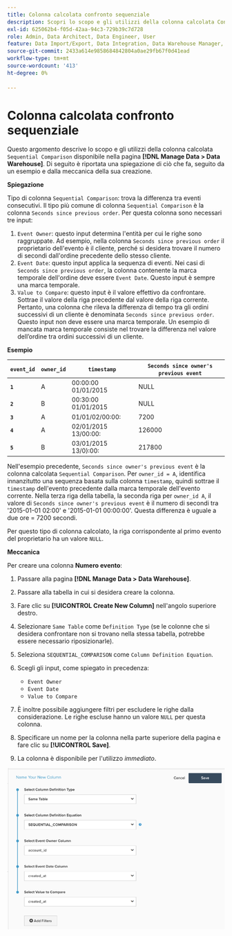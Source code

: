 ```yaml
---
title: Colonna calcolata confronto sequenziale
description: Scopri lo scopo e gli utilizzi della colonna calcolata Confronto sequenziale.
exl-id: 625062b4-f05d-42aa-94c3-729b39c7d728
role: Admin, Data Architect, Data Engineer, User
feature: Data Import/Export, Data Integration, Data Warehouse Manager, Commerce Tables
source-git-commit: 2433a614e9858684842804a0ae29fb67f0d41ead
workflow-type: tm+mt
source-wordcount: '413'
ht-degree: 0%

---
```


# Colonna calcolata confronto sequenziale

Questo argomento descrive lo scopo e gli utilizzi della colonna calcolata `Sequential Comparison` disponibile nella pagina **[!DNL Manage Data > Data Warehouse]**. Di seguito è riportata una spiegazione di ciò che fa, seguito da un esempio e dalla meccanica della sua creazione.

**Spiegazione**

Tipo di colonna `Sequential Comparison`: trova la differenza tra eventi consecutivi. Il tipo più comune di colonna `Sequential Comparison` è la colonna `Seconds since previous order`. Per questa colonna sono necessari tre input:

1. `Event Owner`: questo input determina l&#39;entità per cui le righe sono raggruppate. Ad esempio, nella colonna `Seconds since previous order` il proprietario dell&#39;evento è il cliente, perché si desidera trovare il numero di secondi dall&#39;ordine precedente dello stesso cliente.
1. `Event Date`: questo input applica la sequenza di eventi. Nei casi di `Seconds since previous order`, la colonna contenente la marca temporale dell&#39;ordine deve essere `Event Date`. Questo input è sempre una marca temporale.
1. `Value to Compare`: questo input è il valore effettivo da confrontare. Sottrae il valore della riga precedente dal valore della riga corrente. Pertanto, una colonna che rileva la differenza di tempo tra gli ordini successivi di un cliente è denominata `Seconds since previous order`. Questo input non deve essere una marca temporale. Un esempio di mancata marca temporale consiste nel trovare la differenza nel valore dell’ordine tra ordini successivi di un cliente.

**Esempio**

| **`event_id`** | **`owner_id`** | **`timestamp`** | **`Seconds since owner's previous event`** |
|--- |--- |--- |--- |
| **`1`** | A | 00:00:00 01/01/2015 | NULL |
| **`2`** | B | 00:30:00 01/01/2015 | NULL |
| **`3`** | A | 01/01/02/00:00: | 7200 |
| **`4`** | A | 02/01/2015 13/00:00: | 126000 |
| **`5`** | B | 03/01/2015 13/0&rbrace;:00: | 217800 |

Nell&#39;esempio precedente, `Seconds since owner's previous event` è la colonna calcolata `Sequential Comparison`. Per `owner_id = A`, identifica innanzitutto una sequenza basata sulla colonna `timestamp`, quindi sottrae il `timestamp` dell&#39;evento precedente dalla marca temporale dell&#39;evento corrente. Nella terza riga della tabella, la seconda riga per `owner_id A`, il valore di `Seconds since owner's previous event` è il numero di secondi tra &#39;2015-01-01 02:00&#39; e &#39;2015-01-01 00:00:00&#39;. Questa differenza è uguale a due ore = 7200 secondi.

Per questo tipo di colonna calcolato, la riga corrispondente al primo evento del proprietario ha un valore `NULL`.

**Meccanica**

Per creare una colonna **Numero evento**:

1. Passare alla pagina **[!DNL Manage Data > Data Warehouse]**.

1. Passare alla tabella in cui si desidera creare la colonna.

1. Fare clic su **[!UICONTROL Create New Column]** nell&#39;angolo superiore destro.

1. Selezionare `Same Table` come `Definition Type` (se le colonne che si desidera confrontare non si trovano nella stessa tabella, potrebbe essere necessario riposizionarle).

1. Seleziona `SEQUENTIAL_COMPARISON` come `Column Definition Equation`.

1. Scegli gli input, come spiegato in precedenza:
   - `Event Owner`
   - `Event Date`
   - `Value to Compare`

1. È inoltre possibile aggiungere filtri per escludere le righe dalla considerazione. Le righe escluse hanno un valore `NULL` per questa colonna.

1. Specificare un nome per la colonna nella parte superiore della pagina e fare clic su **[!UICONTROL Save]**.

1. La colonna è disponibile per l&#39;utilizzo *immediato*.

![SEC](../../assets/SEC_new.png)
